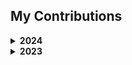 ## My Contributions

<details>
<summary><strong>2024</strong></summary>

- **[FunalabJudge](https://github.com/funalab/FunalabJudge)**: 研究室の新入生教育で使用する、C言語の自動採点&課題管理ツールを開発
- **[WeirdImageGuesser](https://github.com/MIAopenroad/WeirdImageGuesser)**: [技育CAMP ハッカソン](https://talent.supporterz.jp/events/36ac135b-7f4d-413c-8875-115760dccef7/)にて、OpenAIのAPIを使ったゲームを開発
- **[ScalarDBAssignment](https://github.com/MIAopenroad/ScalarDBAssignment)**: 大学院の授業課題として、[ScalarDB](https://www.scalar-labs.com/scalardb)を用いたE-コマースサイトのデモを開発

</details>

<details>
<summary><strong>2023</strong></summary>

- **[マーケティング支援サービス](https://prtimes.jp/main/html/rd/p/000000133.000009799.html)**: [かっこ株式会社](https://cacco.co.jp/)での長期インターンにて、マーケティング支援を目的としたWebアプリケーションを開発

</details>

